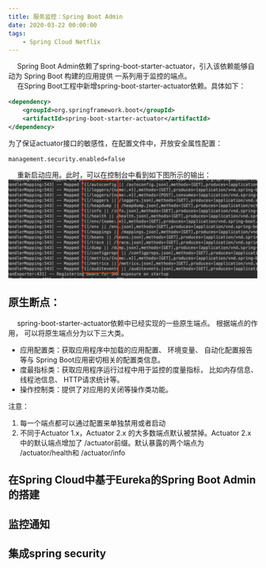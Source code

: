```yaml
---
title: 服务监控：Spring Boot Admin
date: 2020-03-22 00:00:00
tags:
    - Spring Cloud Netflix
---
```

&emsp; Spring Boot Admin依赖了spring-boot-starter-actuator，引入该依赖能够自动为 Spring Boot 构建的应用提供 一系列用于监控的端点。  
&emsp; 在Spring Boot工程中新增spring-boot-starter-actuator依赖。具体如下：  

```xml
<dependency>
    <groupId>org.springframework.boot</groupId>
    <artifactId>spring-boot-starter-actuator</artifactId>
</dependency>
``` 
为了保证actuator接口的敏感性，在配置文件中，开放安全属性配置：  

```properties
management.security.enabled=false
```
&emsp; 重新启动应用。此时，可以在控制台中看到如下图所示的输出：  
![](../../images/microService/SpringCloudNetflix/cloud-26.png)  


## 原生断点：  
&emsp; spring-boot-starter-actuator依赖中已经实现的一些原生端点。 根据端点的作用， 可以将原生端点分为以下三大类。  
* 应用配置类：获取应用程序中加载的应用配置、 环境变量、 自动化配置报告等与 Spring Boot应用密切相关的配置类信息。  
* 度最指标类：获取应用程序运行过程中用于监控的度量指标， 比如内存信息、 线程池信息、 HTTP请求统计等。  
* 操作控制类：提供了对应用的关闭等操作类功能。  

注意：  
1. 每一个端点都可以通过配置来单独禁用或者启动  
2. 不同于Actuator 1.x，Actuator 2.x 的大多数端点默认被禁掉。Actuator 2.x 中的默认端点增加了 /actuator前缀。默认暴露的两个端点为 /actuator/health和 /actuator/info  



## 在Spring Cloud中基于Eureka的Spring Boot Admin的搭建  


## 监控通知  


## 集成spring security  


